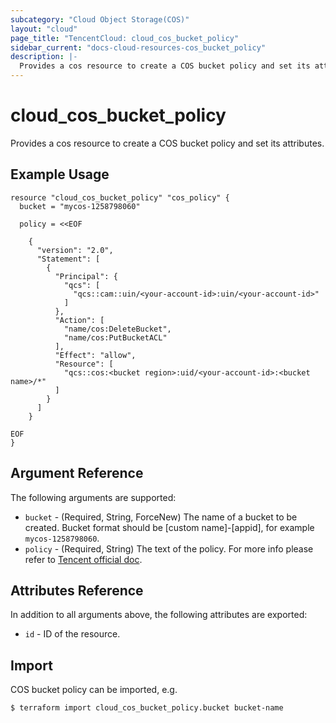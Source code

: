 ```yaml
---
subcategory: "Cloud Object Storage(COS)"
layout: "cloud"
page_title: "TencentCloud: cloud_cos_bucket_policy"
sidebar_current: "docs-cloud-resources-cos_bucket_policy"
description: |-
  Provides a cos resource to create a COS bucket policy and set its attributes.
---
```


# cloud_cos_bucket_policy

Provides a cos resource to create a COS bucket policy and set its attributes.

## Example Usage

```hcl
resource "cloud_cos_bucket_policy" "cos_policy" {
  bucket = "mycos-1258798060"

  policy = <<EOF

	{
	  "version": "2.0",
	  "Statement": [
	    {
	      "Principal": {
	        "qcs": [
	          "qcs::cam::uin/<your-account-id>:uin/<your-account-id>"
	        ]
	      },
	      "Action": [
	        "name/cos:DeleteBucket",
	        "name/cos:PutBucketACL"
	      ],
	      "Effect": "allow",
	      "Resource": [
	        "qcs::cos:<bucket region>:uid/<your-account-id>:<bucket name>/*"
	      ]
	    }
	  ]
	}

EOF
}
```

## Argument Reference

The following arguments are supported:

* `bucket` - (Required, String, ForceNew) The name of a bucket to be created. Bucket format should be [custom name]-[appid], for example `mycos-1258798060`.
* `policy` - (Required, String) The text of the policy. For more info please refer to [Tencent official doc](https://intl.cloud.tencent.com/document/product/436/18023).

## Attributes Reference

In addition to all arguments above, the following attributes are exported:

* `id` - ID of the resource.



## Import

COS bucket policy can be imported, e.g.

```
$ terraform import cloud_cos_bucket_policy.bucket bucket-name
```

